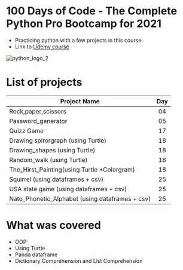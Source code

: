# 100 Days of Code - The Complete Python Pro Bootcamp for 2021
- Practicing python with a  few projects in this course
- Link to [Udemy course]

![python_logo_2](https://user-images.githubusercontent.com/50704452/101151238-0710cd00-362a-11eb-892b-d893ae4ba792.png)
# List of projects
| Project Name        | Day          |
| ------------- |:-------------:|
| Rock,paper,scissors   | 04|
| Password_generator    | 05|
| Quizz Game    | 17|
| Drawing spirorgraph (using Turtle)| 18|
| Drawing_shapes (using Turtle)| 18|
| Random_walk (using Turtle)| 18|
| The_Hirst_Painting(using Turtle +Colorgram)   | 18|
| Squirrel (using dataframes + csv)    | 25|
| USA state game (using dataframes + csv)    | 25|
| Nato_Phonetic_Alphabet (using dataframes + csv)    | 25|



# What was covered
- OOP
- Using Turtle
- Panda dataframe
- Dictionary Comprehension and List Comprehension

[Udemy course]: https://www.udemy.com/course/100-days-of-code/


